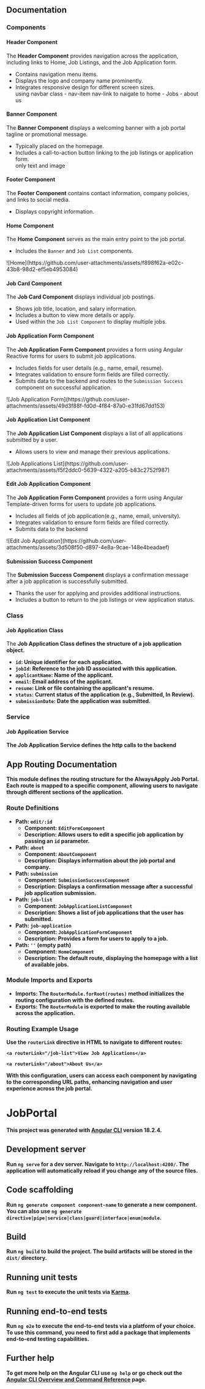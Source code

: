 <h2> Documentation </h2>

<h3>Components</h3>

<!-- Header Component -->
<h4>Header Component</h4>
<p>The <strong>Header Component</strong> provides navigation across the application, including links to Home, Job Listings, and the Job Application form.</p>
<ul>
  <li>Contains navigation menu items.</li>
  <li>Displays the logo and company name prominently.</li>
  <li>Integrates responsive design for different screen sizes.</li>
  using navbar class - nav-item nav-link
  to naigate to home - Jobs - about us
</ul>

<!-- Banner Component -->
<h4>Banner Component</h4>
<p>The <strong>Banner Component</strong> displays a welcoming banner with a job portal tagline or promotional message.</p>
<ul>
  <li>Typically placed on the homepage.</li>
  <li>Includes a call-to-action button linking to the job listings or application form.</li>
  only text and image
</ul>

<!-- Footer Component -->
<h4>Footer Component</h4>
<p>The <strong>Footer Component</strong> contains contact information, company policies, and links to social media.</p>
<ul>
  <li>Displays copyright information.</li>
</ul>

<!-- Home Component -->
<h4>Home Component</h4>
<p>The <strong>Home Component</strong> serves as the main entry point to the job portal.</p>
<ul>
  <li>Includes the <code>Banner</code> and <code>Job List</code> components.</li>
</ul>
![Home](https://github.com/user-attachments/assets/f898f62a-e02c-43b8-98d2-ef5eb4953084)


<!-- Job Card Component -->
<h4>Job Card Component</h4>
<p>The <strong>Job Card Component</strong> displays individual job postings.</p>
<ul>
  <li>Shows job title, location, and salary information.</li>
  <li>Includes a button to view more details or apply.</li>
  <li>Used within the <code>Job List Component</code> to display multiple jobs.</li>
</ul>


<!-- Job Application Form Component -->
<h4>Job Application Form Component</h4>
<p>The <strong>Job Application Form Component</strong> provides a form using Angular Reactive forms for users to submit job applications.</p>
<ul>
  <li>Includes fields for user details (e.g., name, email, resume).</li>
  <li>Integrates validation to ensure form fields are filled correctly.</li>
  <li>Submits data to the backend and routes to the <code>Submission Success</code> component on successful application.</li>
</ul>
![Job Application Form](https://github.com/user-attachments/assets/49d3f88f-fd0d-4f84-87a0-e31fd67dd153)
<!-- Job Application List Component -->
<h4>Job Application List Component</h4>
<p>The <strong>Job Application List Component</strong> displays a list of all applications submitted by a user.</p>
<ul>
  <li>Allows users to view and manage their previous applications.</li>
</ul>
![Job Applications List](https://github.com/user-attachments/assets/f5f2ddc0-5639-4322-a205-b83c2752f987)
<!-- Edit Job Application Component -->
<h4> Edit Job Application Component</h4>
<p>The <strong>Job Application Form Component</strong> provides a form using Angular Template-driven forms for users to update job applications.</p>
<ul>
   <li>Includes all fields of job application(e.g., name, email, university).</li>
  <li>Integrates validation to ensure form fields are filled correctly.</li>
  <li>Submits data to the backend</li>
</ul>
![Edit Job Application](https://github.com/user-attachments/assets/3d508f50-d897-4e8a-9cae-148e4beadaef)
<!-- Submission Success Component -->
<h4>Submission Success Component</h4>
<p>The <strong>Submission Success Component</strong> displays a confirmation message after a job application is successfully submitted.</p>
<ul>
  <li>Thanks the user for applying and provides additional instructions.</li>
  <li>Includes a button to return to the job listings or view application status.</li>
</ul>

<h3>Class</h3>

<!-- Job Application Class -->
<h4>Job Application Class</h4>
<p>The <strong>Job Application Class<strong> defines the structure of a job application object.</p>
<ul>
  <li><code>id</code>: Unique identifier for each application.</li>
  <li><code>jobId</code>: Reference to the job ID associated with this application.</li>
  <li><code>applicantName</code>: Name of the applicant.</li>
  <li><code>email</code>: Email address of the applicant.</li>
  <li><code>resume</code>: Link or file containing the applicant's resume.</li>
  <li><code>status</code>: Current status of the application (e.g., Submitted, In Review).</li>
  <li><code>submissionDate</code>: Date the application was submitted.</li>
</ul>


<h3>Service</h3>
<h4>Job Application Service</h4>
<p>The <strong>Job Application Service<strong> defines the http calls to the backend</p>
<ul>

</ul>




<h2>App Routing Documentation</h2>

<p>This module defines the routing structure for the <strong>AlwaysApply Job Portal</strong>. Each route is mapped to a specific component, allowing users to navigate through different sections of the application.</p>

<h3>Route Definitions</h3>

<ul>
  <!-- Edit Form Route -->
  <li>
    <strong>Path:</strong> <code>edit/:id</code>
    <ul>
      <li><strong>Component:</strong> <code>EditFormComponent</code></li>
      <li><strong>Description:</strong> Allows users to edit a specific job application by passing an <code>id</code> parameter.</li>
    </ul>
  </li>

  <!-- About Route -->
  <li>
    <strong>Path:</strong> <code>about</code>
    <ul>
      <li><strong>Component:</strong> <code>AboutComponent</code></li>
      <li><strong>Description:</strong> Displays information about the job portal and company.</li>
    </ul>
  </li>

  <!-- Submission Success Route -->
  <li>
    <strong>Path:</strong> <code>submission</code>
    <ul>
      <li><strong>Component:</strong> <code>SubmissionSuccessComponent</code></li>
      <li><strong>Description:</strong> Displays a confirmation message after a successful job application submission.</li>
    </ul>
  </li>

  <!-- Job Application List Route -->
  <li>
    <strong>Path:</strong> <code>job-list</code>
    <ul>
      <li><strong>Component:</strong> <code>JobApplicationListComponent</code></li>
      <li><strong>Description:</strong> Shows a list of job applications that the user has submitted.</li>
    </ul>
  </li>

  <!-- Job Application Form Route -->
  <li>
    <strong>Path:</strong> <code>job-application</code>
    <ul>
      <li><strong>Component:</strong> <code>JobApplicationFormComponent</code></li>
      <li><strong>Description:</strong> Provides a form for users to apply to a job.</li>
    </ul>
  </li>

  <!-- Home Route (Default Route) -->
  <li>
    <strong>Path:</strong> <code>''</code> (empty path)
    <ul>
      <li><strong>Component:</strong> <code>HomeComponent</code></li>
      <li><strong>Description:</strong> The default route, displaying the homepage with a list of available jobs.</li>
    </ul>
  </li>
</ul>

<h3>Module Imports and Exports</h3>
<ul>
  <li><strong>Imports:</strong> The <code>RouterModule.forRoot(routes)</code> method initializes the routing configuration with the defined routes.</li>
  <li><strong>Exports:</strong> The <code>RouterModule</code> is exported to make the routing available across the application.</li>
</ul>

<h3>Routing Example Usage</h3>
<p>Use the <code>routerLink</code> directive in HTML to navigate to different routes:</p>
<pre><code>&lt;a routerLink="/job-list"&gt;View Job Applications&lt;/a&gt;</code></pre>
<pre><code>&lt;a routerLink="/about"&gt;About Us&lt;/a&gt;</code></pre>

<p>With this configuration, users can access each component by navigating to the corresponding URL paths, enhancing navigation and user experience across the job portal.</p>

# JobPortal

This project was generated with [Angular CLI](https://github.com/angular/angular-cli) version 18.2.4.

## Development server

Run `ng serve` for a dev server. Navigate to `http://localhost:4200/`. The application will automatically reload if you change any of the source files.

## Code scaffolding

Run `ng generate component component-name` to generate a new component. You can also use `ng generate directive|pipe|service|class|guard|interface|enum|module`.

## Build

Run `ng build` to build the project. The build artifacts will be stored in the `dist/` directory.

## Running unit tests

Run `ng test` to execute the unit tests via [Karma](https://karma-runner.github.io).

## Running end-to-end tests

Run `ng e2e` to execute the end-to-end tests via a platform of your choice. To use this command, you need to first add a package that implements end-to-end testing capabilities.

## Further help

To get more help on the Angular CLI use `ng help` or go check out the [Angular CLI Overview and Command Reference](https://angular.dev/tools/cli) page.

